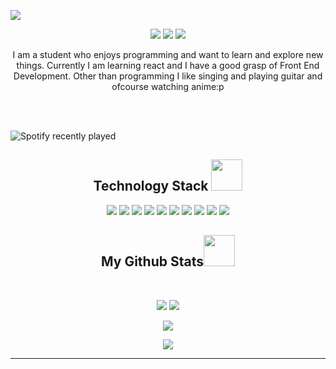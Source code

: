 <p align="center">


</p align="center">
<img src="https://user-images.githubusercontent.com/74403818/138552472-9849b1f6-857c-4a87-ab5f-26f23b655347.jpeg" />

 
 <p align="center">
 <img src="https://badges.pufler.dev/visits/ritesh423/ritesh423"/> 
 <img src="https://badges.pufler.dev/repos/ritesh423"/>
 <img src="https://badges.pufler.dev/commits/monthly/ritesh423" />

</p>

<p align="center">
 I am a student who enjoys programming and want to learn and explore new things. Currently I am learning react and I have a good grasp of Front End Development. Other than programming I like singing and playing guitar and ofcourse watching anime:p
</p>  
</br>
</br>

![Spotify recently played](https://spotify-recently-played-readme.vercel.app/api?user=so0ouvm97ih428f3y9dkl6zac&count=1)



<h2 align="center">Technology Stack <img src="https://github.com/ritik307/ritik307/blob/main/images/laptop.gif" width="50"></h2>

<p align="center">
<img src="https://img.shields.io/badge/-HTML5-E34F26?style=flat-square&logo=html5&logoColor=white"/>
<img src="https://img.shields.io/badge/-CSS3-1572B6?style=flat-square&logo=css3"/>
<img src="https://img.shields.io/badge/-Bootstrap-563D7C?style=flat-square&logo=bootstrap"/>
<img src="https://img.shields.io/badge/-JavaScript-black?style=flat-square&logo=javascript"/>
<img src="https://img.shields.io/badge/-Nodejs-black?style=flat-square&logo=Node.js"/>
<img src="https://img.shields.io/badge/-React-black?style=flat-square&logo=react"/>
<img src="https://img.shields.io/badge/-MongoDB-black?style=flat-square&logo=mongodb"/>
<img src="https://img.shields.io/badge/-MySQL-black?style=flat-square&logo=mysql"/>
<img src="https://img.shields.io/badge/-Git-black?style=flat-square&logo=git"/>
<img src="https://img.shields.io/badge/-GitHub-black?style=flat-square&logo=github"/>
</p>


<h2 align="center">
  My Github Stats<img src="https://media.giphy.com/media/VgCDAzcKvsR6OM0uWg/giphy.gif" width="50">
</h2>
 
<br>

<p align = "center">
  <img  src = "https://github-readme-stats.vercel.app/api?username=ritesh423&show_icons=true&theme=radical&line_height=27">
  <img src = "https://github-readme-stats.vercel.app/api/top-langs/?username=ritesh423&hide=html,css,javascript,hsl&theme=radical">
</p>

<p align = "center">
 <img  src="https://github-readme-streak-stats.herokuapp.com/?user=ritesh423&show_icons=true&locale=en&layout=compact&theme=radical&line_height=0" />
</p> 

<p align = "center">
 <img src="https://activity-graph.herokuapp.com/graph?username=ritesh423&theme=redical">
</p> 
<hr>
